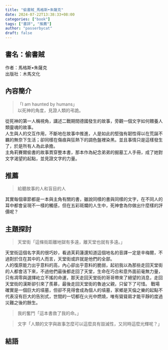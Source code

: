 ```yaml
---
title: "偷書賊_馬格斯•朱薩克"
date: 2024-07-22T13:38:33+08:00
categories: ["book"]
tags: ["書評", "推薦"]
author: "passerbycat"
draft: false
---
```


## 書名：偷書賊  
作者：馬格斯•朱薩克  
出版社：木馬文化  

## 內容簡介  
> 「I am haunted by humans」  
> 以死神的角度，見證人類的弔詭。

從死神的第一人稱視角，講述二戰期間德國發生的故事，旁觀一個文字如何餵養人類靈魂的故事。  
人生與人的交互作用，不斷地在故事中推進，人是如此的堅強有韌性得以在荒誕不羈的無奈下生活；卻同樣在傷痕與狂熱下的調色盤裡染黑。並且事情只是這樣發生了，於是所有人為此承擔。  
主角莉賽爾偷書的故事貫穿整本書，那本作為紀念弟弟的掘墓工人手冊，成了她對文字渴望的起點，並見證文字的力量。  

## 推薦  
> 給聽故事的人和盲目的人  

其實每個章節都是一本與主角有關的書，雖說同樣的書與同樣的文字，在不同人的耳中都會呈現不一樣的觸感，但在五彩斑斕的人生中，死神會為你做出什麼樣的評價呢？  

## 主題探討
> 天堂街「這條街距離地獄有多遠，離天堂也就有多遠。」  

天堂街這個名字真的很巧妙，看過芙莉蓮還知道這個地名的音譯一定是辛梅爾，不過對於住在其中的人而言，天堂街或許就是他們的全部。  
人的復原能力出乎意料的高，內心卻出乎意料的脆弱，起初我以為那些走回天堂街的人都會活下來，不過他們最後都走回了天堂，生命在巧合和意外面前毫無力量，只有凋零與選擇屹立不搖的命運，那天走回天堂街的哥哥帶來了絕望的消息，走回天堂街的漢斯卻引來了羨慕，最後走回天堂街的魯迪父親，只留下了可惜。
戰場確實是一個巨大的墳墓，但卻不見得會成為個人的墳墓，家鄉是天倫之樂的起點不代表沒有巨大的告別式，世間的一切都在火光中燃燒，唯有聳聳肩才能平靜的度過災難之後的餘生。

> 我的奮鬥「這本書救了我的命。」  



> 文字「人類的文字與故事怎麼可以這麼具有毀滅性，又同時這麼光輝呢？」  



## 結語  

